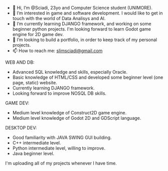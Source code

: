 - 👋 Hi, I’m @Sciadi, 23yo and Computer Science student (UNIMORE).
- 👀 I’m interested in game and software development. I would like to get in touch with the world of Data Analisys and AI.
- 🌱 I’m currently learning DJANGO framework, and working on some beginner python projects. I'm looking forward to learn Godot game engine for 2D game dev. 
- 💞️ I’m looking to build a portfolio, in order to keep track of my personal projects.
- 📫 How to reach me: slimsciadi@gmail.com

WEB AND DB:
- Advanced SQL knowledge and skills, especially Oracle.
- Basic knowledge of HTML/CSS and developed some beginner level (one page, static) website.
- Currently learning DJANGO framework.  
- Looking forward to improve NOSQL DB skills. 

GAME DEV:
- Medium level knowledge of Construct2D game engine.
- Medium level knowledge of Godot 2D and GDScript language.

DESKTOP DEV:
- Good familiarity with JAVA SWING GUI building.
- C++ intermediate level.
- Python intermediate level, willing to improve.
- Java beginner level.

I'm uploading all of my projects whenever I have time.






<!---
Sciadi/Sciadi is a ✨ special ✨ repository because its `README.md` (this file) appears on your GitHub profile.
You can click the Preview link to take a look at your changes.
--->
